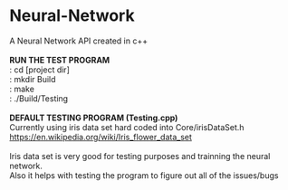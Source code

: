 # Neural-Network
A Neural Network API created in c++<br />
<br />
<b>RUN THE TEST PROGRAM</b><br />
: cd [project dir]<br />
: mkdir Build<br />
: make<br />
: ./Build/Testing<br />
<br />
<b>DEFAULT TESTING PROGRAM (Testing.cpp)</b><br />
Currently using iris data set hard coded into Core/irisDataSet.h<br />
https://en.wikipedia.org/wiki/Iris_flower_data_set<br />
<br />
Iris data set is very good for testing purposes and trainning the neural network.<br />
Also it helps with testing the program to figure out all of the issues/bugs<br />
